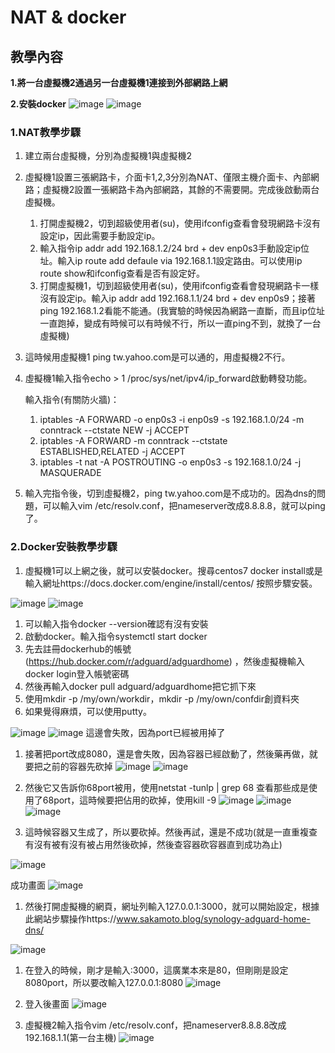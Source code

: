 # NAT & docker

## 教學內容

**1.將一台虛擬機2通過另一台虛擬機1連接到外部網路上網**

**2.安裝docker**
![image](https://github.com/fairy042026/docker/blob/master/0915%20picture/S__31564001.jpg)
![image](https://github.com/fairy042026/docker/blob/master/0915%20picture/380076.jpg)

### 1.NAT教學步驟

 1. 建立兩台虛擬機，分別為虛擬機1與虛擬機2
 1. 虛擬機1設置三張網路卡，介面卡1,2,3分別為NAT、僅限主機介面卡、內部網路；虛擬機2設置一張網路卡為內部網路，其餘的不需要開。完成後啟動兩台虛擬機。
    1. 打開虛擬機2，切到超級使用者(su)，使用ifconfig查看會發現網路卡沒有設定ip，因此需要手動設定ip。
    1. 輸入指令ip addr add 192.168.1.2/24 brd + dev enp0s3手動設定ip位址。輸入ip route add defaule via 192.168.1.1設定路由。可以使用ip route show和ifconfig查看是否有設定好。
    1. 打開虛擬機1，切到超級使用者(su)，使用ifconfig查看會發現網路卡一樣沒有設定ip。輸入ip addr add 192.168.1.1/24 brd + dev enp0s9；接著ping 192.168.1.2看能不能通。(我實驗的時候因為網路一直斷，而且ip位址一直跑掉，變成有時候可以有時候不行，所以一直ping不到，就換了一台虛擬機)
 1. 這時候用虛擬機1 ping tw.yahoo.com是可以通的，用虛擬機2不行。
 1. 虛擬機1輸入指令echo > 1 /proc/sys/net/ipv4/ip_forward啟動轉發功能。
 
    輸入指令(有關防火牆)：
    1. iptables -A FORWARD -o enp0s3 -i enp0s9 -s 192.168.1.0/24 -m conntrack --ctstate NEW -j ACCEPT
    2. iptables -A FORWARD -m conntrack --ctstate ESTABLISHED,RELATED -j ACCEPT                                                                        
    3. iptables -t nat -A POSTROUTING -o enp0s3 -s 192.168.1.0/24 -j MASQUERADE
                                                                             
 1. 輸入完指令後，切到虛擬機2，ping tw.yahoo.com是不成功的。因為dns的問題，可以輸入vim /etc/resolv.conf，把nameserver改成8.8.8.8，就可以ping了。
 
 
### 2.Docker安裝教學步驟

 1. 虛擬機1可以上網之後，就可以安裝docker。搜尋centos7 docker install或是輸入網址https://docs.docker.com/engine/install/centos/ 按照步驟安裝。
 
 ![image](https://github.com/fairy042026/docker/blob/master/0915%20picture/d1.PNG)
 ![image](https://github.com/fairy042026/docker/blob/master/0915%20picture/d2.PNG)
 
 1. 可以輸入指令docker --version確認有沒有安裝
 1. 啟動docker。輸入指令systemctl start docker
 1. 先去註冊dockerhub的帳號(https://hub.docker.com/r/adguard/adguardhome) ，然後虛擬機輸入docker login登入帳號密碼
 1. 然後再輸入docker pull adguard/adguardhome把它抓下來
 1. 使用mkdir -p /my/own/workdir，mkdir -p /my/own/confdir創資料夾
 1. 如果覺得麻煩，可以使用putty。
 
 ![image](https://github.com/fairy042026/docker/blob/master/0915%20picture/putty1.PNG)
 ![image](https://github.com/fairy042026/docker/blob/master/0915%20picture/putty2.PNG)
 這邊會失敗，因為port已經被用掉了
 
 1. 接著把port改成8080，還是會失敗，因為容器已經啟動了，然後藥再做，就要把之前的容器先砍掉
 ![image](https://github.com/fairy042026/docker/blob/master/0915%20picture/putty3.PNG)
 ![image](https://github.com/fairy042026/docker/blob/master/0915%20picture/putty4.PNG)
 
 1. 然後它又告訴你68port被用，使用netstat -tunlp | grep 68 查看那些成是使用了68port，這時候要把佔用的砍掉，使用kill -9
 ![image](https://github.com/fairy042026/docker/blob/master/0915%20picture/putty5.PNG)
 ![image](https://github.com/fairy042026/docker/blob/master/0915%20picture/putty6.PNG)
 ![image](https://github.com/fairy042026/docker/blob/master/0915%20picture/putty7.PNG)
 
 1. 這時候容器又生成了，所以要砍掉。然後再試，還是不成功(就是一直重複查有沒有被有沒有被占用然後砍掉，然後查容器砍容器直到成功為止) 
 
 ![image](https://github.com/fairy042026/docker/blob/master/0915%20picture/putty8-1.PNG)
 
 成功畫面
 ![image](https://github.com/fairy042026/docker/blob/master/0915%20picture/putty10.PNG)
 
 1. 然後打開虛擬機的網頁，網址列輸入127.0.0.1:3000，就可以開始設定，根據此網站步驟操作https://www.sakamoto.blog/synology-adguard-home-dns/
 
 ![image](https://github.com/fairy042026/docker/blob/master/0915%20picture/adguard%20set.PNG)
 
 1. 在登入的時候，剛才是輸入:3000，這廣業本來是80，但剛剛是設定8080port，所以要改輸入127.0.0.1:8080
 ![image](https://github.com/fairy042026/docker/blob/master/0915%20picture/ad2.PNG)
 
 1. 登入後畫面
 ![image](https://github.com/fairy042026/docker/blob/master/0915%20picture/ad3.PNG)
 
 1. 虛擬機2輸入指令vim /etc/resolv.conf，把nameserver8.8.8.8改成192.168.1.1(第一台主機)
 ![image](https://github.com/fairy042026/docker/blob/master/0915%20picture/v2.PNG)
 

 


